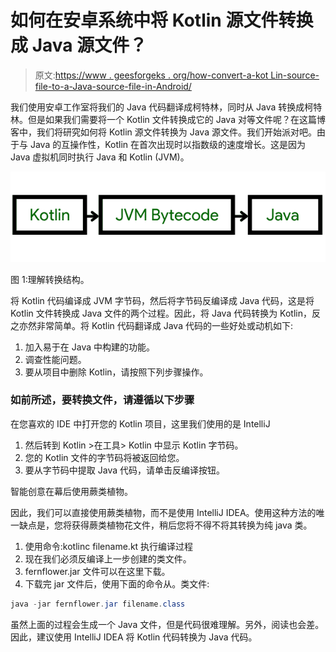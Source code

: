 # 如何在安卓系统中将 Kotlin 源文件转换成 Java 源文件？

> 原文:[https://www . geesforgeks . org/how-convert-a-kot Lin-source-file-to-a-Java-source-file-in-Android/](https://www.geeksforgeeks.org/how-to-convert-a-kotlin-source-file-to-a-java-source-file-in-android/)

我们使用安卓工作室将我们的 Java 代码翻译成柯特林，同时从 Java 转换成柯特林。但是如果我们需要将一个 Kotlin 文件转换成它的 Java 对等文件呢？在这篇博客中，我们将研究如何将 Kotlin 源文件转换为 Java 源文件。我们开始派对吧。由于与 Java 的互操作性，Kotlin 在首次出现时以指数级的速度增长。这是因为 Java 虚拟机同时执行 Java 和 Kotlin (JVM)。

![](img/3574ce2729d981e3b1ac2ae081a3b844.png)

图 1:理解转换结构。

将 Kotlin 代码编译成 JVM 字节码，然后将字节码反编译成 Java 代码，这是将 Kotlin 文件转换成 Java 文件的两个过程。因此，将 Java 代码转换为 Kotlin，反之亦然非常简单。将 Kotlin 代码翻译成 Java 代码的一些好处或动机如下:

1.  加入易于在 Java 中构建的功能。
2.  调查性能问题。
3.  要从项目中删除 Kotlin，请按照下列步骤操作。

### 如前所述，要转换文件，请遵循以下步骤

在您喜欢的 IDE 中打开您的 Kotlin 项目，这里我们使用的是 IntelliJ

1.  然后转到 Kotlin >在工具> Kotlin 中显示 Kotlin 字节码。
2.  您的 Kotlin 文件的字节码将被返回给您。
3.  要从字节码中提取 Java 代码，请单击反编译按钮。

智能创意在幕后使用蕨类植物。

因此，我们可以直接使用蕨类植物，而不是使用 IntelliJ IDEA。使用这种方法的唯一缺点是，您将获得蕨类植物花文件，稍后您将不得不将其转换为纯 java 类。

1.  使用命令:kotlinc filename.kt 执行编译过程
2.  现在我们必须反编译上一步创建的类文件。
3.  fernflower.jar 文件可以在这里下载。
4.  下载完 jar 文件后，使用下面的命令从。类文件:

```java
java -jar fernflower.jar filename.class
```

虽然上面的过程会生成一个 Java 文件，但是代码很难理解。另外，阅读也会差。因此，建议使用 IntelliJ IDEA 将 Kotlin 代码转换为 Java 代码。